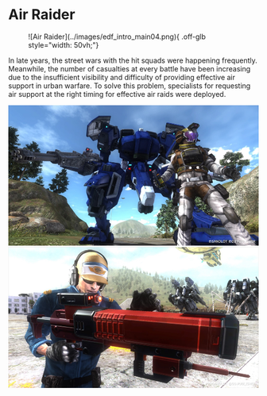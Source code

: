 # Air Raider

<figure markdown>
![Air Raider](../images/edf_intro_main04.png){ .off-glb style="width: 50vh;"}
</figure>

In late years, the street wars with the hit squads were happening frequently.
Meanwhile, the number of casualties at every battle have been increasing due to the insufficient visibility and difficulty of providing effective air support in urban warfare.
To solve this problem, specialists for requesting air support at the right timing for effective air raids were deployed.

![Air Raider](../images/edf_intro_main04_thum01.jpg)
![Air Raider](../images/edf_intro_main04_thum02.jpg)